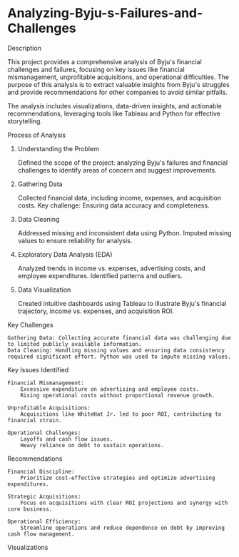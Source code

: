 # Analyzing-Byju-s-Failures-and-Challenges

Description

This project provides a comprehensive analysis of Byju's financial challenges and failures, focusing on key issues like financial mismanagement, unprofitable acquisitions, and operational difficulties. The purpose of this analysis is to extract valuable insights from Byju's struggles and provide recommendations for other companies to avoid similar pitfalls.

The analysis includes visualizations, data-driven insights, and actionable recommendations, leveraging tools like Tableau and Python for effective storytelling.

Process of Analysis
1. Understanding the Problem

    Defined the scope of the project: analyzing Byju's failures and financial challenges to identify areas of concern and suggest improvements.

2. Gathering Data

    Collected financial data, including income, expenses, and acquisition costs.
    Key challenge: Ensuring data accuracy and completeness.

3. Data Cleaning

    Addressed missing and inconsistent data using Python.
    Imputed missing values to ensure reliability for analysis.

4. Exploratory Data Analysis (EDA)

    Analyzed trends in income vs. expenses, advertising costs, and employee expenditures.
    Identified patterns and outliers.

5. Data Visualization

    Created intuitive dashboards using Tableau to illustrate Byju's financial trajectory, income vs. expenses, and acquisition ROI.

Key Challenges

    Gathering Data: Collecting accurate financial data was challenging due to limited publicly available information.
    Data Cleaning: Handling missing values and ensuring data consistency required significant effort. Python was used to impute missing values.

Key Issues Identified

    Financial Mismanagement:
        Excessive expenditure on advertising and employee costs.
        Rising operational costs without proportional revenue growth.

    Unprofitable Acquisitions:
        Acquisitions like WhiteHat Jr. led to poor ROI, contributing to financial strain.

    Operational Challenges:
        Layoffs and cash flow issues.
        Heavy reliance on debt to sustain operations.

Recommendations

    Financial Discipline:
        Prioritize cost-effective strategies and optimize advertising expenditures.

    Strategic Acquisitions:
        Focus on acquisitions with clear ROI projections and synergy with core business.

    Operational Efficiency:
        Streamline operations and reduce dependence on debt by improving cash flow management.

Visualizations

   
   
